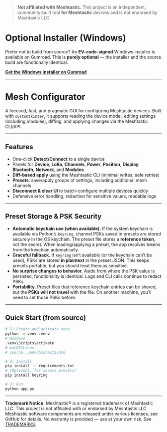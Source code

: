 > **Not affiliated with Meshtastic.** This project is an independent, community-built tool **for Meshtastic** devices and is not endorsed by Meshtastic LLC.


# Optional Installer (Windows)

Prefer not to build from source? An **EV-code-signed** Windows installer is available on Gumroad.
This is **purely optional** — the installer and the source build are functionally identical.

**[Get the Windows installer on Gumroad](https://analyzify.gumroad.com/l/meshconfigurator)**

---

# Mesh Configurator

A focused, fast, and pragmatic GUI for configuring Meshtastic devices.
Built with `customtkinter`, it supports reading the device model, editing settings
(including modules), diffing, and applying changes via the Meshtastic CLI/API.



---

## Features

* One-click **Detect/Connect** to a single device
* Panels for **Device**, **LoRa**, **Channels**, **Power**, **Position**, **Display**, **Bluetooth**, **Network**, and **Modules**
* **Diff-based apply** using the Meshtastic CLI (minimal writes; safe retries)
* **Presets**: save/apply groups of settings, including additional mesh channels
* **Disconnect & clear UI** to batch-configure multiple devices quickly
* Defensive error handling, redaction for sensitive values, readable logs

---

## Preset Storage & PSK Security

* **Automatic keychain use (when available).** If the system keychain is available via Python’s `keyring`, channel PSKs saved in presets are stored securely in the OS keychain. The preset file stores a **reference token**, not the secret. When loading/applying a preset, the app resolves tokens from the keychain automatically.
* **Graceful fallback.** If `keyring` isn’t available (or the keychain can’t be used), PSKs are stored **in plaintext** in the preset JSON. This keeps presets portable, but you should treat them as sensitive.
* **No surprise changes to behavior.** Aside from where the PSK value is persisted, functionality is identical. Logs and CLI calls continue to redact PSKs.
* **Portability.** Preset files that reference keychain entries can be shared, but the **PSKs will not travel** with the file. On another machine, you’ll need to set those PSKs before.
---

## Quick Start (from source)

```bash
# 1) Create and activate venv
python -m venv .venv
# Windows
.venv\Scripts\activate
# macOS/Linux
# source .venv/bin/activate

# 2) Install
pip install -r requirements.txt
# (Optional, for secure presets)
pip install keyring

# 3) Run
python app.py
```

---
**Trademark Notice.** Meshtastic® is a registered trademark of Meshtastic LLC. This project is not affiliated with or endorsed by Meshtastic LLC
Meshtastic software components are released under various licenses, see GitHub for details. No warranty is provided — use at your own risk.
See [TRADEMARKS](./TRADEMARKS.md).
